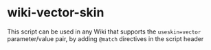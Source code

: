 # wiki-vector-skin

This script can be used in any Wiki that supports the `useskin=vector` parameter/value pair, by adding `@match` directives in the script header
